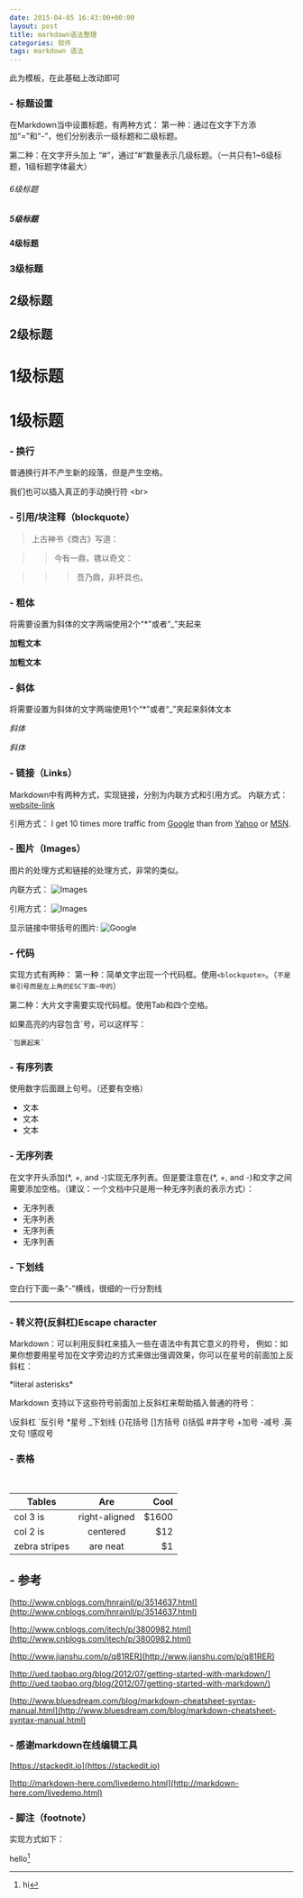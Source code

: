 ```yaml
---
date: 2015-04-05 16:43:00+00:00
layout: post
title: markdown语法整理
categories: 软件
tags: markdown 语法
---
```


此为模板，在此基础上改动即可


###  - **标题设置**

在Markdown当中设置标题，有两种方式：
第一种：通过在文字下方添加“=”和“-”，他们分别表示一级标题和二级标题。

第二种：在文字开头加上 “#”，通过“#”数量表示几级标题。（一共只有1~6级标题，1级标题字体最大）


######  6级标题

#####  5级标题

####  4级标题

###  3级标题

##  2级标题

2级标题
---
 
#  1级标题

1级标题
===
 
###  - **换行**

普通换行并不产生新的段落，但是产生空格。

我们也可以插入真正的手动换行符 \<br>

 
###  - **引用/块注释（blockquote）**
 

>上古神书《商古》写道：

 >>今有一鼎，镌以奇文：
 
 >>>吾乃鼎，非杯具也。

###  - **粗体**

将需要设置为斜体的文字两端使用2个“*”或者“_”夹起来

 **加粗文本**
 
 __加粗文本__
 
###  - **斜体**

将需要设置为斜体的文字两端使用1个“*”或者“_”夹起来斜体文本

*斜体*

_斜体_

###  - **链接（Links）**

Markdown中有两种方式，实现链接，分别为内联方式和引用方式。
内联方式：
[website-link](http:www.baidu.com  "optional title")

引用方式：
I get 10 times more traffic from [Google][1] than from [Yahoo][2] or [MSN][3].  

[1]: http://google.com/        "Google" 

[2]: http://search.yahoo.com/  "Yahoo Search" 

[3]: http://search.msn.com/    "MSN Search"


###  - **图片（Images）**

图片的处理方式和链接的处理方式，非常的类似。

内联方式：
![Images](/path/to/img.jpg "optional title")

引用方式：
![Images](http:www.baidu.com/1.jpg  "optional title")

显示链接中带括号的图片:
![][1]

[1]: http://latex.codecogs.com/gif.latex?\prod%20\(n_{i}\)+1
 

###  - **代码**

实现方式有两种：
第一种：简单文字出现一个代码框。使用`<blockquote>`。（`不是单引号而是左上角的ESC下面~中的`）

第二种：大片文字需要实现代码框。使用Tab和四个空格。

如果高亮的内容包含\`号，可以这样写：

`` `包裹起来` ``
  
###   - **有序列表**

使用数字后面跟上句号。（还要有空格）

 - 文本
 - 文本
 - 文本
 
###   - **无序列表**

在文字开头添加(\*, +, and -)实现无序列表。但是要注意在(*, +, and -)和文字之间需要添加空格。（建议：一个文档中只是用一种无序列表的表示方式）：

 - 无序列表 
 - 无序列表 
 - 无序列表 
 - 无序列表 
 

###  - **下划线**
空白行下面一条“-”横线，很细的一行分割线

---------------

###  - **转义符(反斜杠)Escape character**

Markdown：可以利用反斜杠来插入一些在语法中有其它意义的符号，
例如：如果你想要用星号加在文字旁边的方式来做出强调效果，你可以在星号的前面加上反斜杠：

\*literal asterisks\*

Markdown 支持以下这些符号前面加上反斜杠来帮助插入普通的符号：

\反斜杠  `反引号  *星号  _下划线  {}花括号  []方括号  ()括弧  #井字号  +加号  -减号  .英文句 !感叹号  


### - **表格**
<br>

| Tables        | Are           | Cool  |
| ------------- |:-------------:| -----:|
| col 3 is      | right-aligned | $1600 |
| col 2 is      | centered      |   $12 |
| zebra stripes | are neat      |    $1 |   

 
## - **参考**
[http://www.cnblogs.com/hnrainll/p/3514637.html](http://www.cnblogs.com/hnrainll/p/3514637.html)

[http://www.cnblogs.com/itech/p/3800982.html](http://www.cnblogs.com/itech/p/3800982.html)

[http://www.jianshu.com/p/q81RER](http://www.jianshu.com/p/q81RER)

[http://ued.taobao.org/blog/2012/07/getting-started-with-markdown/](http://ued.taobao.org/blog/2012/07/getting-started-with-markdown/)

[http://www.bluesdream.com/blog/markdown-cheatsheet-syntax-manual.html](http://www.bluesdream.com/blog/markdown-cheatsheet-syntax-manual.html)

### - **感谢markdown在线编辑工具**

[https://stackedit.io](https://stackedit.io)

[http://markdown-here.com/livedemo.html](http://markdown-here.com/livedemo.html)

   <script>
window.tctipConfig = {
        staticPrefix:   "http://static.tctip.com",
        buttonImageId:  7,
        buttonTip:  "zanzhu",
        list:{
            alipay: {qrimg: "https://raw.githubusercontent.com/flyingyouth/Jekyll-Light/gh-pages/img/ali.png"},
            weixin:{qrimg: "https://raw.githubusercontent.com/flyingyouth/Jekyll-Light/gh-pages/img/wx.png"},
        }
};
</script>
<script src="http://static.tctip.com/js/tctip.min.js"></script>
   
###  - **脚注（footnote）**

实现方式如下：

hello[^hello] 

[^hello]: hi
